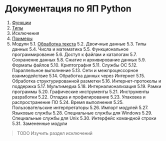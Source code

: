 # Документация по ЯП Python

1. [Функции](1_functions.md)
2. [Типы](2_types.md)
3. Исключения
4. [Примеры](4_examples.md)
5. Модули
5.1. [Обработка текста](5_1_modules.md)
5.2. Двоичные данные
5.3. Типы данных
5.4. Числа и математика
5.5. Функциональное программирование
5.6. Доступ к файлам и каталогам
5.7. Сохранение данных
5.8. Сжатие и архивирование данных
5.9. Форматы файлов
5.10. Криптография
5.11. Службы ОС
5.12. Параллельное выполнение
5.13. Сети и межпроцессорное взаимодействие
5.14. Обработка данных через Интернет
5.15. Обработка структурированной разметки
5.16. Интернет-протоколы и поддержка
5.17. Мультимедиа
5.18. Интерналионализация
5.19. Рамки программы
5.20. Графические инструменты
5.21. Инструменты разработки
5.22. Отладка и профилирование
5.23. Упаковка и распространение ПО
5.24. Время выполнения
5.25. Пользовательские интерпретаторы
5.26. Импорт модулей
5.27. Языковые службы
5.28. Специальные службы для Windows
5.29. Специальные службы для Unix
5.30. Интерфейс командной строки
5.31. Замененные модули


> TODO Изучить раздел исключений